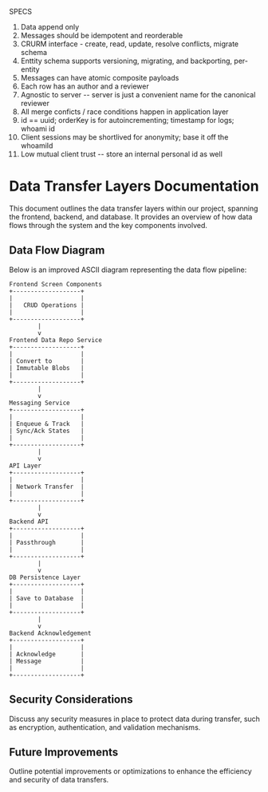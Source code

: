 SPECS

1. Data append only
2. Messages should be idempotent and reorderable
2. CRURM interface - create, read, update, resolve conflicts, migrate schema
3. Enttity schema supports versioning, migrating, and backporting, per-entity
4. Messages can have atomic composite payloads
5. Each row has an author and a reviewer
6. Agnostic to server -- server is just a convenient name for the canonical reviewer
7. All merge conficts / race conditions happen in application layer
8. id == uuid; orderKey is for autoincrementing; timestamp for logs; whoami id 
9. Client sessions may be shortlived for anonymity; base it off the whoamiId
10. Low mutual client trust -- store an internal personal id as well



# Data Transfer Layers Documentation

This document outlines the data transfer layers within our project, spanning the frontend, backend, and database. It provides an overview of how data flows through the system and the key components involved.

## Data Flow Diagram

Below is an improved ASCII diagram representing the data flow pipeline:

```
Frontend Screen Components
+-------------------+
|                   |
|   CRUD Operations |
|                   |
+-------------------+
        |
        v
Frontend Data Repo Service
+-------------------+
|                   |
| Convert to        |
| Immutable Blobs   |
|                   |
+-------------------+
        |
        v
Messaging Service
+-------------------+
|                   |
| Enqueue & Track   |
| Sync/Ack States   |
|                   |
+-------------------+
        |
        v
API Layer
+-------------------+
|                   |
| Network Transfer  |
|                   |
+-------------------+
        |
        v
Backend API
+-------------------+
|                   |
| Passthrough       |
|                   |
+-------------------+
        |
        v
DB Persistence Layer
+-------------------+
|                   |
| Save to Database  |
|                   |
+-------------------+
        |
        v
Backend Acknowledgement
+-------------------+
|                   |
| Acknowledge       |
| Message           |
|                   |
+-------------------+

```

## Security Considerations

Discuss any security measures in place to protect data during transfer, such as encryption, authentication, and validation mechanisms.

## Future Improvements

Outline potential improvements or optimizations to enhance the efficiency and security of data transfers.
